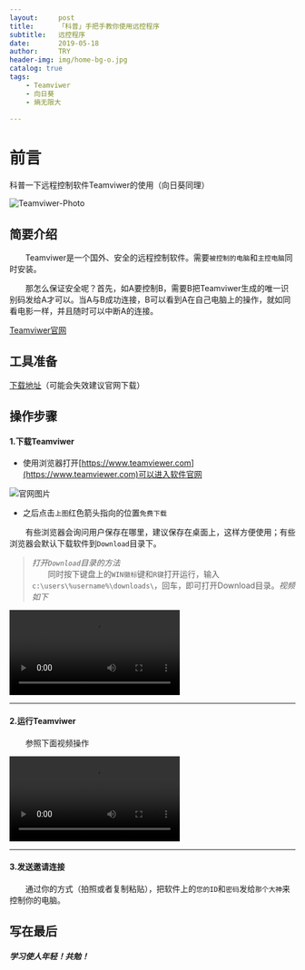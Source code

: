 ```yaml
---
layout:     post
title:      「科普」手把手教你使用远控程序
subtitle:   远控程序
date:       2019-05-18
author:     TRY
header-img: img/home-bg-o.jpg
catalog: true
tags:
    - Teamviwer
    - 向日葵
    - 熵无限大
    
---
```

# 前言

科普一下远程控制软件Teamviwer的使用（向日葵同理）

![Teamviwer-Photo](http://img3.imgtn.bdimg.com/it/u=1058844750,689370465&fm=26&gp=0.jpg)

## 简要介绍

　　Teamviwer是一个国外、安全的远程控制软件。需要`被控制的电脑`和`主控电脑`同时安装。

　　那怎么保证安全呢？首先，如A要控制B，需要B把Teamviwer生成的唯一识别码发给A才可以。当A与B成功连接，B可以看到A在自己电脑上的操作，就如同看电影一样，并且随时可以中断A的连接。

[Teamviwer官网](https://www.teamviewer.com)  


## 工具准备

[下载地址](https://tv-static-net.oss-cn-beijing.aliyuncs.com/download/tv14/TeamViewer_Setup.exe)（可能会失效建议官网下载）

## 操作步骤


#### 1.下载Teamviwer

+ 使用浏览器打开[https://www.teamviewer.com](https://www.teamviewer.com)可以进入软件官网

![官网图片](https://firerock2019.github.io/img/手把手教你使用远控程序/TeamviwerHomePage.png "官网图片")

+ 之后点击`上图`红色箭头指向的位置`免费下载`  

　　有些浏览器会询问用户保存在哪里，建议保存在桌面上，这样方便使用；有些浏览器会默认下载软件到`Download`目录下。 

>*打开`Download`目录的方法*  
　　同时按下键盘上的`WIN徽标`键和`R键`打开运行，输入`c:\users\%username%\downloads\`，回车，即可打开Download目录。*视频如下*

![Video](https://firerock2019.github.io/img/手把手教你使用远控程序/2.mp4 "Video")

---

#### 2.运行Teamviwer

　　参照下面视频操作  

![Video](https://firerock2019.github.io/img/手把手教你使用远控程序/1.mp4 "Video")

---

#### 3.发送邀请连接

　　通过你的方式（拍照或者复制粘贴），把软件上的`您的ID`和`密码`发给`那个大神`来控制你的电脑。
 


## 写在最后

##### **学习使人年轻！共勉！**